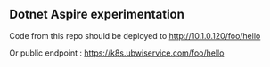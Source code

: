 ## Dotnet Aspire experimentation

Code from this repo should be deployed to http://10.1.0.120/foo/hello

Or public endpoint : https://k8s.ubwiservice.com/foo/hello
